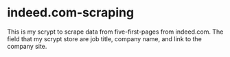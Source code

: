 # indeed.com-scraping
This is my scrypt to scrape data from five-first-pages from indeed.com. The field that my scrypt store are job title, company name, and link to the company site. 
